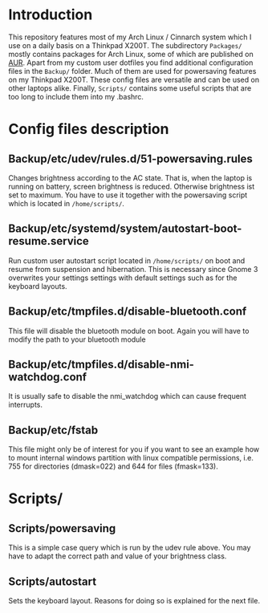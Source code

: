# Introduction
This repository features most of my Arch Linux / Cinnarch system which I use on a daily basis on a Thinkpad X200T. The subdirectory `Packages/` mostly contains packages for Arch Linux, some of which are published on [AUR](https://aur.archlinux.org/packages/?SeB=m&K=orschiro). Apart from my custom user dotfiles you find additional configuration files in the `Backup/` folder. Much of them are used for powersaving features on my Thinkpad X200T. These config files are versatile and can be used on other laptops alike. Finally, `Scripts/` contains some useful scripts that are too long to include them into my .bashrc.

# Config files description
## Backup/etc/udev/rules.d/51-powersaving.rules
Changes brightness according to the AC state. That is, when the laptop is running on battery, screen brightness is reduced. Otherwise brightness ist set to maximum. You have to use it together with the powersaving script which is located in `/home/scripts/`. 
## Backup/etc/systemd/system/autostart-boot-resume.service
Run custom user autostart script located in `/home/scripts/` on boot and resume from suspension and hibernation. This is necessary since Gnome 3 overwrites your settings settings with default settings such as for the keyboard layouts. 
## Backup/etc/tmpfiles.d/disable-bluetooth.conf
This file will disable the bluetooth module on boot. Again you will have to modify the path to your bluetooth module
## Backup/etc/tmpfiles.d/disable-nmi-watchdog.conf
It is usually safe to disable the nmi_watchdog which can cause frequent interrupts. 
## Backup/etc/fstab
This file might only be of interest for you if you want to see an example how to mount internal windows partition with linux compatible permissions, i.e. 755 for directories (dmask=022) and 644 for files (fmask=133).

# Scripts/
## Scripts/powersaving
This is a simple case query which is run by the udev rule above. You may have to adapt the correct path and value of your brightness class.
## Scripts/autostart
Sets the keyboard layout. Reasons for doing so is explained for the next file.